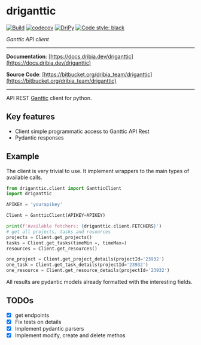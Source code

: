 # driganttic

[![Build](https://bitbucket.org/dribia_team/badges/downloads/status_driganttic.svg)](https://bitbucket.org/dribia_team/driganttic/addon/pipelines/home)
[![codecov](https://bitbucket.org/dribia_team/badges/downloads/coverage_driganttic.svg)](https://bitbucket.org/dribia_team/driganttic/addon/pipelines/home)
[![DriPy](https://bitbucket.org/dribia_team/badges/downloads/version_driganttic.svg)](https://dripy.dribia.dev/packages/)
[![Code style: black](https://img.shields.io/badge/code%20style-black-000000.svg)](https://github.com/psf/black)

*Ganttic API client*

---

**Documentation**: [https://docs.dribia.dev/driganttic](https://docs.dribia.dev/driganttic)

**Source Code**: [https://bitbucket.org/dribia_team/driganttic](https://bitbucket.org/dribia_team/driganttic)

---

API REST [Ganttic](https://www.ganttic.com/helpdesk/api) client for python.

## Key features

* Client simple programmatic access to Ganttic API Rest
* Pydantic responses

## Example

The client is very trivial to use. It implement wrappers to the main types of available calls.
```python
from driganttic.client import GantticClient
import driganttic

APIKEY = 'yourapikey'

Client = GantticClient(APIKEY=APIKEY)

print(f'Available fetchers: {driganttic.client.FETCHERS}')
# get all projects, tasks and resources
projects = Client.get_projects()
tasks = Client.get_tasks(timeMin =, timeMax=)
resources = Client.get_resources()

one_project = Client.get_project_details(projectId='23932')
one_task = Client.get_task_details(projectId='23932')
one_resource = Client.get_resource_details(projectId='23932')
```
All results are pydantic models already formatted with the interesting fields.

## TODOs

- [x] get endpoints
- [x] Fix tests on details
- [x] Implement pydantic parsers
- [x] Implement modify, create and delete methos
